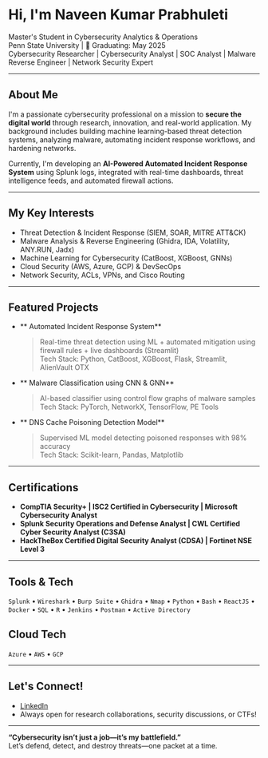 # Hi, I'm Naveen Kumar Prabhuleti

Master's Student in Cybersecurity Analytics & Operations  
Penn State University | 📅 Graduating: May 2025  
Cybersecurity Researcher | Cybersecurity Analyst | SOC Analyst | Malware Reverse Engineer | Network Security Expert 

---

##  About Me

I'm a passionate cybersecurity professional on a mission to **secure the digital world** through research, innovation, and real-world application. My background includes building machine learning-based threat detection systems, analyzing malware, automating incident response workflows, and hardening networks.

Currently, I'm developing an **AI-Powered Automated Incident Response System** using Splunk logs, integrated with real-time dashboards, threat intelligence feeds, and automated firewall actions.

---

##  My Key Interests

-  Threat Detection & Incident Response (SIEM, SOAR, MITRE ATT&CK)
-  Malware Analysis & Reverse Engineering (Ghidra, IDA, Volatility, ANY.RUN, Jadx)
-  Machine Learning for Cybersecurity (CatBoost, XGBoost, GNNs)
-  Cloud Security (AWS, Azure, GCP) & DevSecOps
-  Network Security, ACLs, VPNs, and Cisco Routing

---

##  Featured Projects

- ** Automated Incident Response System**  
  > Real-time threat detection using ML + automated mitigation using firewall rules + live dashboards (Streamlit)  
  Tech Stack: Python, CatBoost, XGBoost, Flask, Streamlit, AlienVault OTX

- ** Malware Classification using CNN & GNN**  
  > AI-based classifier using control flow graphs of malware samples  
  Tech Stack: PyTorch, NetworkX, TensorFlow, PE Tools

- ** DNS Cache Poisoning Detection Model**  
  > Supervised ML model detecting poisoned responses with 98% accuracy  
  Tech Stack: Scikit-learn, Pandas, Matplotlib

---

## Certifications

-  **CompTIA Security+ | ISC2 Certified in Cybersecurity | Microsoft Cybersecurity Analyst**
-  **Splunk Security Operations and Defense Analyst | CWL Certified Cyber Security Analyst (C3SA)**
-  **HackTheBox Certified Digital Security Analyst (CDSA) | Fortinet NSE Level 3**

---

##  Tools & Tech

`Splunk` • `Wireshark` • `Burp Suite` • `Ghidra` • `Nmap` • `Python` • `Bash` • `ReactJS` • `Docker` • `SQL` • `R` • `Jenkins` • `Postman` • `Active Directory`

##  Cloud Tech

`Azure` • `AWS` • `GCP`

---

##  Let's Connect!

-  [LinkedIn](https://www.linkedin.com/in/naveen-kumar-9b55a0154/)
-  Always open for research collaborations, security discussions, or CTFs!

---

**“Cybersecurity isn’t just a job—it’s my battlefield.”**   
Let’s defend, detect, and destroy threats—one packet at a time.
